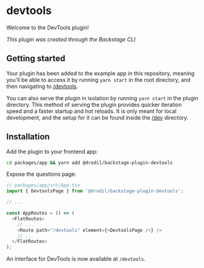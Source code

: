 # devtools

Welcome to the DevTools plugin!

_This plugin was created through the Backstage CLI_

## Getting started

Your plugin has been added to the example app in this repository, meaning you'll be able to access it by running `yarn start` in the root directory, and then navigating to [/devtools](http://localhost:3000/devtools).

You can also serve the plugin in isolation by running `yarn start` in the plugin directory.
This method of serving the plugin provides quicker iteration speed and a faster startup and hot reloads.
It is only meant for local development, and the setup for it can be found inside the [/dev](./dev) directory.

## Installation

Add the plugin to your frontend app:

```bash
cd packages/app && yarn add @drodil/backstage-plugin-devtools
```

Expose the questions page:

```ts
// packages/app/src/App.tsx
import { DevtoolsPage } from '@drodil/backstage-plugin-devtools';

// ...

const AppRoutes = () => (
  <FlatRoutes>
    // ...
    <Route path="/devtools" element={<DevtoolsPage />} />
    // ...
  </FlatRoutes>
);
```

An interface for DevTools is now available at `/devtools`.
